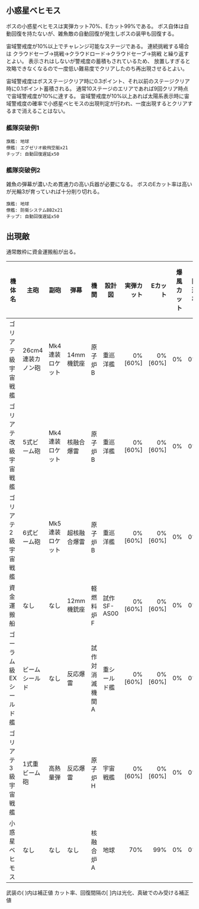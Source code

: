## 小惑星ベヒモス

ボスの小惑星ベヒモスは実弾カット70%、Eカット99%である。
ボス自体は自動回復を持たないが、雑魚敵の自動回復が発生しボスの装甲も回復する。

宙域警戒度が10%以上でチャレンジ可能なステージである。
連続挑戦する場合は クラウドセーブ→挑戦→クラウドロード→クラウドセーブ→挑戦 と繰り返すとよい。
表示されはしないが警戒度の蓄積もされているため、
放置しすぎると攻略できなくなるので一度低い難易度でクリアしたのち再出現させるとよい。

宙域警戒度はボスステージクリア時に0.3ポイント、それ以前のステージクリア時に0.1ポイント蓄積される。
通常10ステージのエリアであれば9回クリア時点で宙域警戒度が10%に達する。
宙域警戒度が10%以上あれば太陽系表示時に宙域警戒度の確率で小惑星ベヒモスの出現判定が行われ、一度出現するとクリアするまで消えることはない。


### 艦隊突破例1

```
旗艦: 地球
僚艦: エグゼリオ級飛空艇x21
チップ: 自動回復遅延x50
```

### 艦隊突破例2

雑魚の弾幕が濃いため貫通力の高い兵器が必要になる。
ボスのEカット率は高いが光輪3が育っていれば十分削り切れる。

```
旗艦: 地球
僚艦: 防衛システムBB2x21
チップ: 自動回復遅延x50
```

## 出現敵

通常敵枠に資金運搬船が出る。

<ul class="enemies-list"></ul>

| 機体名                 | 主砲              | 副砲            | 弾幕         | 機関            | 設計図       | 実弾カット |  Eカット | 爆風カット | 回避率 | 爆風回避率 | 回復間隔   | 登場ステージ |
|------------------------|-------------------|-----------------|--------------|-----------------|--------------|-----------:|---------:|-----------:|-------:|-----------:|------------|--------------|
| ゴリアテ級宇宙戦艦     | 26cm4連装カノン砲 | Mk4連装ロケット | 14mm機銃座   | 原子炉B         | 重巡洋艦     |    0%[60%] |  0%[60%] |         0% |     0% |         0% | なし[30秒] | 1            |
| ゴリアテ改級宇宙戦艦   | 5式ビーム砲       | Mk4連装ロケット | 核融合爆雷   | 原子炉B         | 重巡洋艦     |    0%[60%] |  0%[60%] |         0% |     0% |         0% | なし[30秒] | 1            |
| ゴリアテ2級宇宙戦艦    | 6式ビーム砲       | Mk5連装ロケット | 超核融合爆雷 | 原子炉B         | 重巡洋艦     |    0%[60%] |  0%[60%] |         0% |     0% |         0% | なし[30秒] | 1            |
| 資金運搬船             | なし              | なし            | 12mm機銃座   | 軽燃料炉F       | 試作SF-AS00  |    0%[60%] |  0%[60%] |         0% |     0% |         0% | なし[30秒] | 1            |
| ゴーラム級EXシールド艦 | ビームシールド    | なし            | 反応爆雷     | 試作対消滅機関A | 重シールド艦 |    0%[60%] |  0%[60%] |         0% |     0% |         0% | なし[30秒] | 1            |
| ゴリアテ3級宇宙戦艦    | 1式重ビーム砲     | 高熱量弾        | 反応爆雷     | 原子炉H         | 宇宙戦艦     |    0%[60%] |  0%[60%] |         0% |     0% |         0% | なし[30秒] | 1            |
| 小惑星ベヒモス         | なし              | なし            | なし         | 核融合炉A       | 地球         |        70% |      99% |         0% |     0% |         0% | なし       | 1ボス        |

武装の( )内は補正値
カット率、回復間隔の[ ]内は光化、真破でのみ受ける補正値
